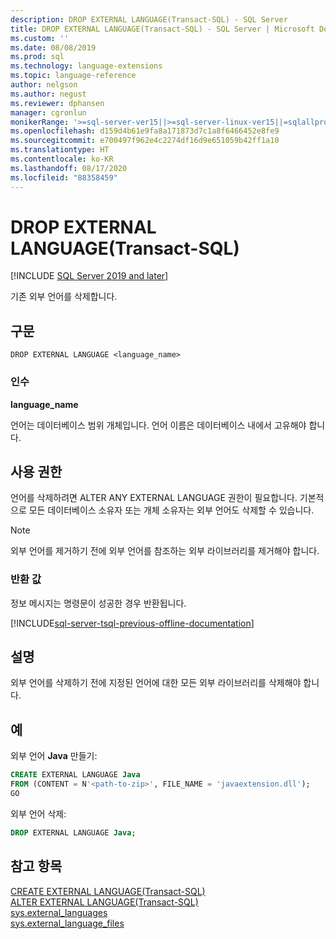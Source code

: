 ```yaml
---
description: DROP EXTERNAL LANGUAGE(Transact-SQL) - SQL Server
title: DROP EXTERNAL LANGUAGE(Transact-SQL) - SQL Server | Microsoft Docs
ms.custom: ''
ms.date: 08/08/2019
ms.prod: sql
ms.technology: language-extensions
ms.topic: language-reference
author: nelgson
ms.author: negust
ms.reviewer: dphansen
manager: cgronlun
monikerRange: '>=sql-server-ver15||>=sql-server-linux-ver15||=sqlallproducts-allversions'
ms.openlocfilehash: d159d4b61e9fa8a171873d7c1a8f6466452e8fe9
ms.sourcegitcommit: e700497f962e4c2274df16d9e651059b42ff1a10
ms.translationtype: HT
ms.contentlocale: ko-KR
ms.lasthandoff: 08/17/2020
ms.locfileid: "88358459"
---
```

# <a name="drop-external-language-transact-sql"></a>DROP EXTERNAL LANGUAGE(Transact-SQL)  
[!INCLUDE [SQL Server 2019 and later](../../includes/applies-to-version/sqlserver2019.md)]

기존 외부 언어를 삭제합니다.

## <a name="syntax"></a>구문

```text
DROP EXTERNAL LANGUAGE <language_name>
```

### <a name="arguments"></a>인수

**language_name**

언어는 데이터베이스 범위 개체입니다. 언어 이름은 데이터베이스 내에서 고유해야 합니다.

## <a name="permissions"></a>사용 권한

언어를 삭제하려면 ALTER ANY EXTERNAL LANGUAGE 권한이 필요합니다. 기본적으로 모든 데이터베이스 소유자 또는 개체 소유자는 외부 언어도 삭제할 수 있습니다.

> [!NOTE]
> 외부 언어를 제거하기 전에 외부 언어를 참조하는 외부 라이브러리를 제거해야 합니다.

### <a name="return-values"></a>반환 값

정보 메시지는 명령문이 성공한 경우 반환됩니다.

[!INCLUDE[sql-server-tsql-previous-offline-documentation](../../includes/sql-server-tsql-previous-offline-documentation.md)]

## <a name="remarks"></a>설명

외부 언어를 삭제하기 전에 지정된 언어에 대한 모든 외부 라이브러리를 삭제해야 합니다.

## <a name="examples"></a>예

외부 언어 **Java** 만들기:

```sql
CREATE EXTERNAL LANGUAGE Java 
FROM (CONTENT = N'<path-to-zip>', FILE_NAME = 'javaextension.dll');
GO
```

외부 언어 삭제:

```sql
DROP EXTERNAL LANGUAGE Java;
```

## <a name="see-also"></a>참고 항목

[CREATE EXTERNAL LANGUAGE(Transact-SQL)](create-external-language-transact-sql.md)  
[ALTER EXTERNAL LANGUAGE(Transact-SQL)](alter-external-language-transact-sql.md)  
[sys.external_languages](../../relational-databases/system-catalog-views/sys-external-languages-transact-sql.md)  
[sys.external_language_files](../../relational-databases/system-catalog-views/sys-external-language-files-transact-sql.md)  
